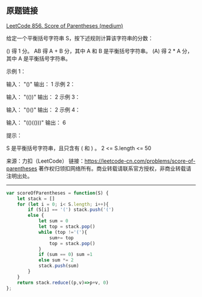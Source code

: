 ## 原题链接

[LeetCode 856. Score of Parentheses (medium)](https://leetcode-cn.com/problems/score-of-parentheses/)


给定一个平衡括号字符串 S，按下述规则计算该字符串的分数：

() 得 1 分。
AB 得 A + B 分，其中 A 和 B 是平衡括号字符串。
(A) 得 2 * A 分，其中 A 是平衡括号字符串。
 

示例 1：

输入： "()"
输出： 1
示例 2：

输入： "(())"
输出： 2
示例 3：

输入： "()()"
输出： 2
示例 4：

输入： "(()(()))"
输出： 6
 

提示：

S 是平衡括号字符串，且只含有 ( 和 ) 。
2 <= S.length <= 50

来源：力扣（LeetCode）
链接：https://leetcode-cn.com/problems/score-of-parentheses
著作权归领扣网络所有。商业转载请联系官方授权，非商业转载请注明出处。

---


```javascript
var scoreOfParentheses = function(S) {
    let stack = []
    for (let i = 0; i< S.length; i++){
        if (S[i] == '(') stack.push('(')
        else {
            let sum = 0
            let top = stack.pop()
            while (top !='('){
                sum+= top
                top = stack.pop()
            }
            if (sum == 0) sum =1
            else sum *= 2
            stack.push(sum)
        }
    }
    return stack.reduce((p,v)=>p+v, 0)
};
```

